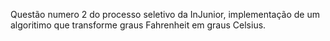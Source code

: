 Questão numero 2 do processo seletivo da InJunior, implementação de um algoritimo que transforme graus Fahrenheit em graus Celsius.
